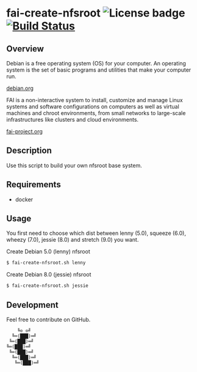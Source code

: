 # fai-create-nfsroot ![License badge][license-img] [![Build Status][build-img]][build-url]

## Overview

Debian is a free operating system (OS) for your computer. An operating system is
the set of basic programs and utilities that make your computer run.

[debian.org](https://www.debian.org/)

FAI is a  non-interactive system to install, customize and  manage Linux systems
and software configurations on computers as  well as virtual machines and chroot
environments, from  small networks to large-scale  infrastructures like clusters
and cloud environments.

[fai-project.org](http://fai-project.org/)

## Description

Use this script to build your own nfsroot base system.

## Requirements

- docker

## Usage

You first need  to choose which dist between lenny  (5.0), squeeze (6.0), wheezy
(7.0), jessie (8.0) and stretch (9.0) you want.

Create Debian 5.0 (lenny) nfsroot

```bash
$ fai-create-nfsroot.sh lenny
```

Create Debian 8.0 (jessie) nfsroot

```bash
$ fai-create-nfsroot.sh jessie
```

## Development

Feel free to contribute on GitHub.

```
    ╚⊙ ⊙╝
  ╚═(███)═╝
 ╚═(███)═╝
╚═(███)═╝
 ╚═(███)═╝
  ╚═(███)═╝
   ╚═(███)═╝
```

[license-img]: https://img.shields.io/badge/license-ISC-blue.svg
[build-img]: https://travis-ci.org/rockyluke/fai-create-nfsroot.svg?branch=master
[build-url]: https://travis-ci.org/rockyluke/fai-create-nfsroot
